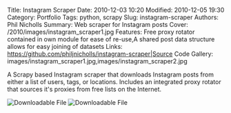 Title: Instagram Scraper
Date: 2010-12-03 10:20
Modified: 2010-12-05 19:30
Category: Portfolio
Tags: python, scrapy
Slug: instagram-scraper
Authors: Phil Nicholls
Summary: Web scraper for Instagram posts
Cover: /2010/images/instagram_scraper1.jpg
Features: Free proxy rotator contained in own module for ease of re-use,A shared post data structure allows for easy joining of datasets
Links: https://github.com/philjnicholls/instagram-scraper|Source Code
Gallery: images/instagram_scraper1.jpg,images/instagram_scraper2.jpg

A Scrapy based Instagram scraper that downloads Instagram posts from either a list of users, tags, or locations. Includes an integrated proxy rotator that sources it's proxies from free lists on the Internet.

![Downloadable File]({attach}images/instagram_scraper1.jpg)
![Downloadable File]({attach}images/instagram_scraper2.jpg)
